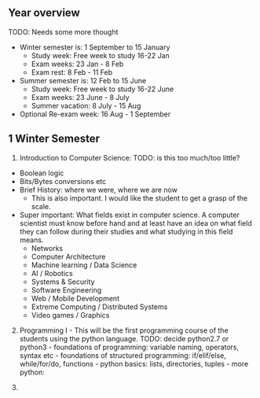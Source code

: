
Year overview
--------------------------------------------------
TODO: Needs some more thought
- Winter semester is: 1 September to 15 January
  + Study week: Free week to study 16-22 Jan
  + Exam weeks: 23 Jan - 8 Feb
  + Exam rest:  8 Feb - 11 Feb
- Summer semester is: 12 Feb to 15 June
  + Study week: Free week to study 16-22 June
  + Exam weeks: 23 June - 8 July
  + Summer vacation: 8 July - 15 Aug
- Optional Re-exam week: 16 Aug - 1 September 

1 Winter Semester
-----------------

 1. Introduction to Computer Science: TODO: is this too much/too little?
  - Boolean logic
  - Bits/Bytes conversions etc
  - Brief History: where we were, where we are now
      + This is also important. I would like the student to get a grasp of the scale.
  - Super important: What fields exist in computer science. A computer scientist must know before hand and at least have an idea 
    on what field they can follow during their studies and what studying in this field means. 
      + Networks
      + Computer Architecture
      + Machine learning / Data Science
      + AI / Robotics
      + Systems & Security
      + Software Engineering
      + Web / Mobile Development
      + Extreme Computing / Distributed Systems
      + Video games / Graphics

  2. Programming I
    - This will be the first programming course of the students using the python language. TODO: decide python2.7 or python3
    - foundations of programming: variable naming, operators, syntax etc
    - foundations of structured programming: if/elif/else, while/for/do, functions
    - python basics: lists, directories, tuples
    - more python: 
   
  3. 
